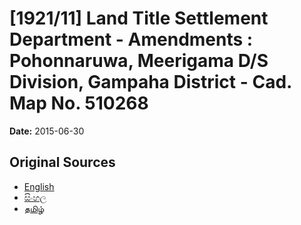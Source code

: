 # [1921/11] Land Title Settlement Department - Amendments : Pohonnaruwa, Meerigama D/S Division, Gampaha District - Cad. Map No. 510268

**Date:** 2015-06-30

## Original Sources

- [English](https://documents.gov.lk/view/extra-gazettes/2015/6/1921-11_E.pdf)
- [සිංහල](https://documents.gov.lk/view/extra-gazettes/2015/6/1921-11_S.pdf)
- [தமிழ்](https://documents.gov.lk/view/extra-gazettes/2015/6/1921-11_T.pdf)
